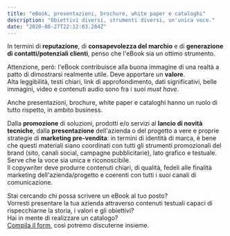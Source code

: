 ```yaml
---
title: "eBook, presentazioni, brochure, white paper e cataloghi"
description: "Obiettivi diversi, strumenti diversi, un'unica voce."
date: "2020-08-27T22:12:03.284Z"
---
```


In termini di **reputazione**, di **consapevolezza del marchio** e di **generazione di contatti/potenziali clienti**, penso che l'eBook sia un ottimo strumento.

Attenzione, però: l'eBook contribuisce alla buona immagine di una realtà a patto di dimostrarsi realmente utile. Deve apportare un **valore**.<br/>
Alta leggibilità, testi chiari, link di approfondimento, dati significativi, belle immagini, video e contenuti audio sono fra i suoi _must have_.

Anche presentazioni, brochure, white paper e cataloghi hanno un ruolo di tutto rispetto, in ambito business. 

Dalla **promozione** di soluzioni, prodotti e/o servizi al **lancio di novità tecniche**, dalla **presentazione** dell'azienda o del progetto a vere e proprie strategie di **marketing pre-vendita**: in termini di identità di marca, è bene che questi materiali siano coordinati con tutti gli strumenti promozionali del brand (sito, canali social, campagne pubblicitarie), lato grafico e testuale. Serve che la voce sia unica e riconoscibile.<br/>
Il copywriter deve produrre contenuti chiari, di qualità, fedeli alle finalità marketing dell'azienda/progetto e coerenti con tutti i suoi canali di comunicazione.

Stai cercando chi possa scrivere un eBook al tuo posto?<br/>
Vorresti presentare la tua azienda attraverso contenuti testuali capaci di rispecchiarne la storia, i valori e gli obiettivi?<br/>
Hai in mente di realizzare un catalogo?<br/>
[Compila il form](/contact), così potremo discuterne insieme.
